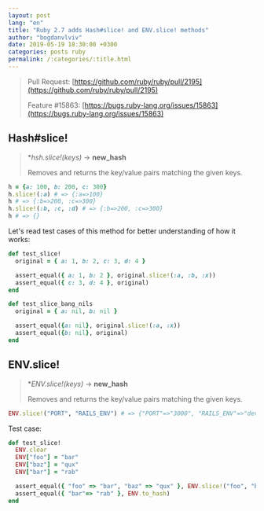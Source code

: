 ```yaml
---
layout: post
lang: "en"
title: "Ruby 2.7 adds Hash#slice! and ENV.slice! methods"
author: "bogdanvlviv"
date: 2019-05-19 18:30:00 +0300
categories: posts ruby
permalink: /:categories/:title.html
---
```


> Pull Request: [https://github.com/ruby/ruby/pull/2195](https://github.com/ruby/ruby/pull/2195)
>
> Feature #15863: [https://bugs.ruby-lang.org/issues/15863](https://bugs.ruby-lang.org/issues/15863)

## Hash#slice!

> **hsh.slice!(*keys)** -> **new_hash**
>
> Removes and returns the key/value pairs matching the given keys.

```ruby
h = {a: 100, b: 200, c: 300}
h.slice!(:a) # => {:a=>100}
h # => {:b=>200, :c=>300}
h.slice!(:b, :c, :d) # => {:b=>200, :c=>300}
h # => {}
```

Let's read test cases of this method for better understanding of how it works:

```ruby
def test_slice!
  original = { a: 1, b: 2, c: 3, d: 4 }

  assert_equal({ a: 1, b: 2 }, original.slice!(:a, :b, :x))
  assert_equal({ c: 3, d: 4 }, original)
end

def test_slice_bang_nils
  original = { a: nil, b: nil }

  assert_equal({a: nil}, original.slice!(:a, :x))
  assert_equal({b: nil}, original)
end
```

## ENV.slice!

> **ENV.slice!(*keys)** -> **new_hash**
>
> Removes and returns the key/value pairs matching the given keys.

```ruby
ENV.slice!("PORT", "RAILS_ENV") # => {"PORT"=>"3000", "RAILS_ENV"=>"development"}
```

Test case:

```ruby
def test_slice!
  ENV.clear
  ENV["foo"] = "bar"
  ENV["baz"] = "qux"
  ENV["bar"] = "rab"

  assert_equal({ "foo" => "bar", "baz" => "qux" }, ENV.slice!("foo", "baz", "xxx"))
  assert_equal({ "bar"=> "rab" }, ENV.to_hash)
end
```
